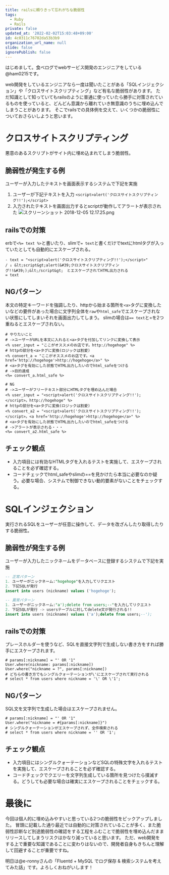 ```yaml
---
title: railsに頼りきって忘れがちな脆弱性
tags:
  - Ruby
  - Rails
private: false
updated_at: '2022-02-02T15:03:48+09:00'
id: 4c0311c76702da53b3b9
organization_url_name: null
slide: false
ignorePublish: false
---
```

はじめまして。食べログでwebサービス開発のエンジニアをしている@ham0215です。

web開発をしているエンジニアなら一度は聞いたことがある「SQLインジェクション」や「クロスサイトスクリプティング」など有名な脆弱性があります。
ただ知識として知っていてもrailsのように普通に使っていたら勝手に対策されているものを使っていると、どんどん意識から離れていき無意識のうちに埋め込んでしまうことがあります。
そこでrailsでの具体例を交えて、いくつかの脆弱性についておさらいしようと思います。

# クロスサイトスクリプティング
悪意のあるスクリプトがサイト内に埋め込まれてしまう脆弱性。

## 脆弱性が発生する例
ユーザーが入力したテキストを画面表示するシステムで下記を実施
1. ユーザーが下記テキストを入力
`<script>alert('クロスサイトスクリプティング!!');</script>`
2. 入力されたテキストを画面出力するとscriptが動作してアラートが表示された
![スクリーンショット 2018-12-05 12.17.25.png](https://qiita-image-store.s3.amazonaws.com/0/83424/70e6c2e8-191c-ebd5-1ad2-a7ad28359933.png)


## railsでの対策
erbで`<%= text %>`と書いたり、slimで`= text`と書くだけでtextにhtmlタグが入っていたとしても自動的にエスケープされる。

```slim
- text = "<script>alert('クロスサイトスクリプティング!!');</script>"
/ ↓ &lt;script&gt;alert(&#39;クロスサイトスクリプティング!!&#39;);&lt;/script&gt;　とエスケープされてHTML出力される
= text
```

## NGパターン
本文の特定キーワードを強調したり、httpから始まる箇所を`<a>`タグに変換したいなどの要件があった場合に文字列全体を`raw`や`html_safe`でエスケープされない状態にしてしまいそれを画面出力してしまう。
slimの場合は`== text`と=を2つ重ねるとエスケープされない。

```erb
# やりたいこと
# ->ユーザーがURLを本文に入れると<a>タグを付加してリンクに変換して表示
<% user_input = "ここがオススメのお店です。http://hogehoge" %>
# httpの部分を<a>タグに変換(ロジックは割愛)
<% convert_a = "ここがオススメのお店です。<a href='http://hogehoge'>http://hogehoge</a>" %>
# <a>タグを有効にした状態でHTML出力したいのでhtml_safeをつける
# ->目的達成
<%= convert_a.html_safe %>

# NG
# ->ユーザーがフリーテキスト部分にHTMLタグを埋め込んだ場合
<% user_input = "<script>alert('クロスサイトスクリプティング!!');</script>。http://hogehoge" %>
# httpの部分を<a>タグに変換(ロジックは割愛)
<% convert_a2 = "<script>alert('クロスサイトスクリプティング!!');</script>。<a href='http://hogehoge'>http://hogehoge</a>" %>
# <a>タグを有効にした状態でHTML出力したいのでhtml_safeをつける
# ->アラートが表示される・・・
<%= convert_a2.html_safe %>
```

## チェック観点
* 入力項目には有効なHTMLタグを入れるテストを実施して、エスケープされることを必ず確認する。
* コードチェックでhtml_safeやslimの==を見かけたら本当に必要なのか疑う。必要な場合、システムで制御できない動的要素がないことをチェックする。

# SQLインジェクション
実行されるSQLをユーザーが任意に操作して、データを改ざんしたり取得したりする脆弱性。

## 脆弱性が発生する例
ユーザーが入力したニックネームをデータベースに登録するシステムで下記を実施

```sql
-- 正常パターン
1. ユーザーがニックネーム:"hogehoge"を入力してリクエスト
2. 下記SQLが発行
insert into users (nickname) values ('hogehoge');

-- 異常パターン
1. ユーザーがニックネーム:"a');delete from users;--"を入力してリクエスト
2. 下記SQLが発行 -> usersテーブルに対してdelete文が発行される!!
insert into users (nickname) values ('a');delete from users;--');
```

## railsでの対策
プレースホルダーを使うなど、SQLを直接文字列で生成しない書き方をすれば勝手にエスケープされます。

```ruby:ユーザーが入力したニックネームで検索する
# params[:nickname] = "' OR '1"
User.where(nickname: params[:nickname])
User.where("nickname = ?", params[:nickname])
# どちらの書き方でもシングルクォーテーションが\'にエスケープされて実行される
# select * from users where nickname = '\' OR \'1';
```

## NGパターン
SQL文を文字列で生成した場合はエスケープされません。

```ruby:ユーザーが入力したニックネームで検索する
# params[:nickname] = "' OR '1"
User.where("nickname = #{params[:nickname]}")
# シングルクォーテーションがエスケープされず、全件検索される
# select * from users where nickname = '' OR '1';
```

## チェック観点
* 入力項目にはシングルクォーテーションなどSQLの特殊文字を入れるテストを実施して、エスケープされることを必ず確認する。
* コードチェックでクエリーを文字列生成している箇所を見つけたら撲滅する。どうしても必要な場合は確実にエスケープされることをチェックする。

# 最後に

今回は個人的に埋め込みやすいと思っている2つの脆弱性をピックアップしました。
冒頭に記載した通り最近では自動的に対策されていることが多く、また脆弱性診断など別途脆弱性の確認をする工程をふむことで脆弱性を埋め込んだままリリースしてしまうリスクはかなり減っていると思います。
ただ、web開発をする上で重要な知識であることに変わりはないので、開発者自身もきちんと理解して回避することが重要ですね。

明日は@e-ronnyさんの「Fluentd + MySQL でログ保存 & 検索システムを考えてみた話」です。よろしくおねがいします！
